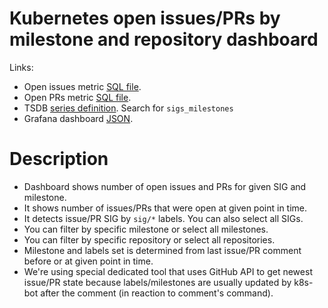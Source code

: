 <h1 id="kubernetes-dashboard">Kubernetes open issues/PRs by milestone and repository dashboard</h1>
<p>Links:</p>
<ul>
<li>Open issues metric <a href="https://github.com/cncf/devstats/blob/master/metrics/kubernetes/open_issues_sigs_milestones.sql" target="_blank">SQL file</a>.</li>
<li>Open PRs metric <a href="https://github.com/cncf/devstats/blob/master/metrics/kubernetes/open_prs_sigs_milestones.sql" target="_blank">SQL file</a>.</li>
<li>TSDB <a href="https://github.com/cncf/devstats/blob/master/metrics/kubernetes/metrics.yaml" target="_blank">series definition</a>. Search for <code>sigs_milestones</code></li>
<li>Grafana dashboard <a href="https://github.com/cncf/devstats/blob/master/grafana/dashboards/kubernetes/open-issues-prs-by-milestone-and-repository.json" target="_blank">JSON</a>.</li>
</ul>
<h1 id="description">Description</h1>
<ul>
<li>Dashboard shows number of open issues and PRs for given SIG and milestone.</li>
<li>It shows number of issues/PRs that were open at given point in time.</li>
<li>It detects issue/PR SIG by <code>sig/*</code> labels. You can also select all SIGs.</li>
<li>You can filter by specific milestone or select all milestones.</li>
<li>You can filter by specific repository or select all repositories.</li>
<li>Milestone and labels set is determined from last issue/PR comment before or at given point in time.</li>
<li>We're using special dedicated tool that uses GitHub API to get newest issue/PR state because labels/milestones are usually updated by k8s-bot after the comment (in reaction to comment's command).</li>
</ul>
